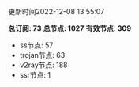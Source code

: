 更新时间2022-12-08 13:55:07

**总订阅: 73**
**总节点: 1027**
**有效节点: 309**
- ss节点: 57
- trojan节点: 63
- v2ray节点: 188
- ssr节点: 1
